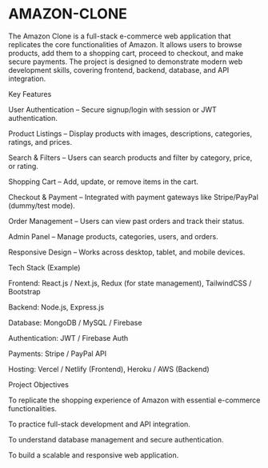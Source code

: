 # AMAZON-CLONE
The Amazon Clone is a full-stack e-commerce web application that replicates the core functionalities of Amazon. It allows users to browse products, add them to a shopping cart, proceed to checkout, and make secure payments. The project is designed to demonstrate modern web development skills, covering frontend, backend, database, and API integration.

Key Features

User Authentication – Secure signup/login with session or JWT authentication.

Product Listings – Display products with images, descriptions, categories, ratings, and prices.

Search & Filters – Users can search products and filter by category, price, or rating.

Shopping Cart – Add, update, or remove items in the cart.

Checkout & Payment – Integrated with payment gateways like Stripe/PayPal (dummy/test mode).

Order Management – Users can view past orders and track their status.

Admin Panel – Manage products, categories, users, and orders.

Responsive Design – Works across desktop, tablet, and mobile devices.

Tech Stack (Example)

Frontend: React.js / Next.js, Redux (for state management), TailwindCSS / Bootstrap

Backend: Node.js, Express.js

Database: MongoDB / MySQL / Firebase

Authentication: JWT / Firebase Auth

Payments: Stripe / PayPal API

Hosting: Vercel / Netlify (Frontend), Heroku / AWS (Backend)

Project Objectives

To replicate the shopping experience of Amazon with essential e-commerce functionalities.

To practice full-stack development and API integration.

To understand database management and secure authentication.

To build a scalable and responsive web application.
